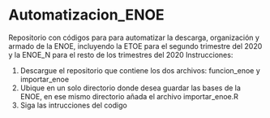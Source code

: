 # Automatizacion_ENOE
Repositorio con códigos para para automatizar la descarga, organización y armado de la ENOE, incluyendo la ETOE para el segundo trimestre del 2020 y la ENOE_N para el resto de los trimestres del 2020
Instrucciones:
1. Descargue el repositorio que contiene los dos archivos: funcion_enoe y importar_enoe
2. Ubique en un solo directorio donde desea guardar las bases de la ENOE, en ese mismo directorio añada el archivo importar_enoe.R
3. Siga las intrucciones del codigo
